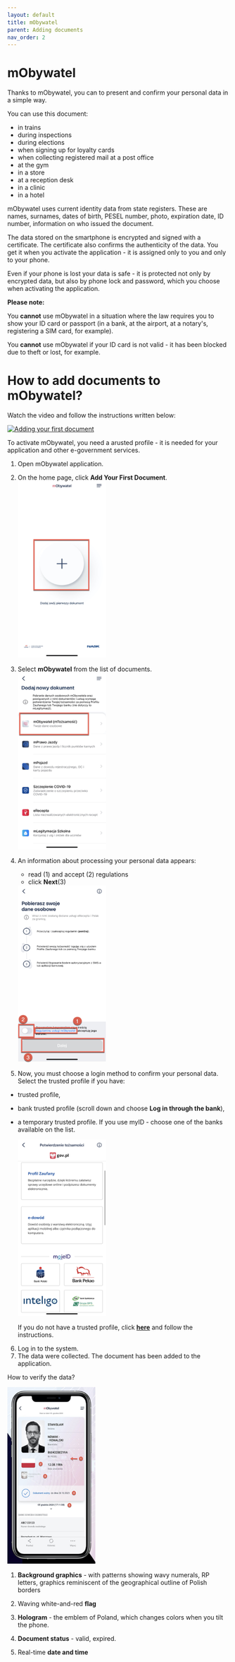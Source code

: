 ```yaml
---
layout: default
title: mObywatel
parent: Adding documents
nav_order: 2
---
```

 
mObywatel
===

Thanks to mObywatel, you can to present and confirm your personal data in a simple way.

 You can use this document:
 - in trains
 - during inspections
 - during elections
 - when signing up for loyalty cards
 - when collecting registered mail at a post office
 - at the gym
 - in a store
 - at a reception desk
 - in a clinic
 - in a hotel   

mObywatel uses current identity data from state registers. These are names, surnames, dates of birth, PESEL number, photo, expiration date, ID number, information on who issued the document.

The data stored on the smartphone is encrypted and signed with a certificate. The certificate also confirms the authenticity of the data. You get it when you activate the application - it is assigned only to you and only to your phone.

Even if your phone is lost your data is safe - it is protected not only by encrypted data, but also by phone lock and password, which you choose when activating the application.

**Please note:**   

You **cannot** use mObywatel in a situation    where the law requires you to show your ID card or passport (in a bank, at the airport, at a notary's, registering a SIM card, for example).  

You **cannot** use mObywatel if your ID card is not valid - it has been blocked due to theft or lost, for example.   
   

# How to add documents to mObywatel?

Watch the video and follow the instructions written below:

[![Adding your first document](https://res.cloudinary.com/marcomontalbano/image/upload/v1619372088/video_to_markdown/images/youtube--vuAy_k1f_rw-c05b58ac6eb4c4700831b2b3070cd403.jpg)](https://www.youtube.com/watch?v=vuAy_k1f_rw "Adding your first document")


To activate mObywatel, you need a arusted profile - it is needed for your application and other e-government services.

1. Open mObywatel application. 
2. On the home page, click **Add Your First Document**.
   <img src="../assets/images/addfirst.jpeg" width="200" height="400"> 

3. Select **mObywatel** from the list of documents.
   <img src="../assets/images/doclist.jpeg" width="200" height="400"> 

4. An information about processing your personal data appears:
   - read (1) and accept (2) regulations
   - click **Next**(3)

    <img src="../assets/images/personaldata.jpeg" width="200" height="400"> 

5. Now, you must choose a login method to confirm your personal data. Select the trusted profile if you have:
- trusted profile, 
- bank trusted profile (scroll down and choose **Log in through the bank**),
- a temporary trusted profile.
If you use myID - choose one of the banks available on the list.   

    <img src="../assets/images/confirm.jpeg" width="200" height="400"> 

    If you do not have a trusted profile, click [**here**](https://www.gov.pl/web/gov/zaloz-profil-zaufany) and follow the instructions.

6. Log in to the system.
7. The data were collected. The document has been added to the application.


How to verify the data?

<img src="../assets/images/mobywatel2.jpg" width="200" height="400"> 

1. **Background graphics** - with patterns showing wavy numerals, RP letters, graphics reminiscent of the geographical outline of Polish borders
   
2. Waving white-and-red **flag**

3. **Hologram** - the emblem of Poland, which changes colors when you tilt the phone.

4. **Document status** - valid, expired.

5. Real-time **date and time**
